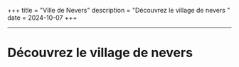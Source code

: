 +++
title = "Ville de Nevers"
description = "Découvrez le village de nevers "
date = 2024-10-07
+++
-- --

# Découvrez le village de nevers  


